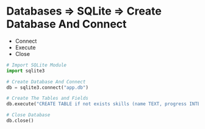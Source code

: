 # Databases => SQLite => Create Database And Connect 
- Connect
- Execute
- Close
```python []
# Import SQLite Module
import sqlite3

# Create Database And Connect
db = sqlite3.connect("app.db")

# Create The Tables and Fields
db.execute("CREATE TABLE if not exists skills (name TEXT, progress INTEGER, user_id INTEGER)")

# Close Database
db.close()
```